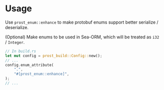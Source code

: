 # Usage

Use `prost_enum::enhance` to make protobuf enums support better serialize / deserialize.

(Optional) Make enums to be used in Sea-ORM, which will be treated as `i32` / `Integer`.

```rust
// In build.rs
let mut config = prost_build::Config::new();
// ...
config.enum_attribute(
    ".",
    "#[prost_enum::enhance]",
);
// ...
```
